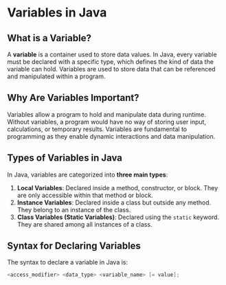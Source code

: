 # Variables in Java

## What is a Variable?

A **variable** is a container used to store data values. In Java, every variable must be declared with a specific type, which defines the kind of data the variable can hold. Variables are used to store data that can be referenced and manipulated within a program.

## Why Are Variables Important?

Variables allow a program to hold and manipulate data during runtime. Without variables, a program would have no way of storing user input, calculations, or temporary results. Variables are fundamental to programming as they enable dynamic interactions and data manipulation.

## Types of Variables in Java

In Java, variables are categorized into **three main types**:

1. **Local Variables**: Declared inside a method, constructor, or block. They are only accessible within that method or block.
2. **Instance Variables**: Declared inside a class but outside any method. They belong to an instance of the class.
3. **Class Variables (Static Variables)**: Declared using the `static` keyword. They are shared among all instances of a class.

## Syntax for Declaring Variables

The syntax to declare a variable in Java is:

```java
<access_modifier> <data_type> <variable_name> [= value];
